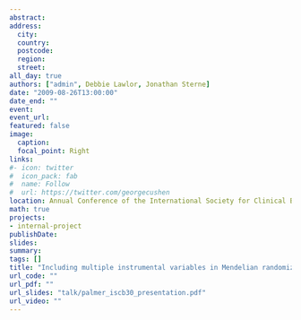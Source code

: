```yaml
---
abstract: 
address:
  city: 
  country: 
  postcode: 
  region: 
  street: 
all_day: true
authors: ["admin", Debbie Lawlor, Jonathan Sterne]
date: "2009-08-26T13:00:00"
date_end: ""
event: 
event_url: 
featured: false
image:
  caption: 
  focal_point: Right
links:
#- icon: twitter
#  icon_pack: fab
#  name: Follow
#  url: https://twitter.com/georgecushen
location: Annual Conference of the International Society for Clinical Biostatistics, Prague, Czech Republic
math: true
projects:
- internal-project
publishDate: 
slides: 
summary: 
tags: []
title: "Including multiple instrumental variables in Mendelian randomization analyses"
url_code: ""
url_pdf: ""
url_slides: "talk/palmer_iscb30_presentation.pdf"
url_video: ""
---
```


